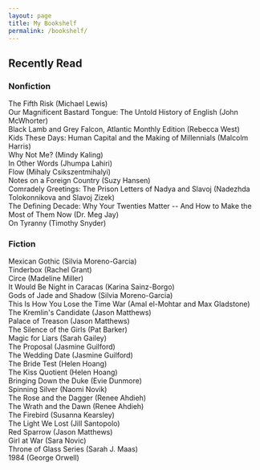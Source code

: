 ```yaml
---
layout: page
title: My Bookshelf
permalink: /bookshelf/
---
```


## Recently Read

### Nonfiction

The Fifth Risk (Michael Lewis)  
Our Magnificent Bastard Tongue: The Untold History of English (John McWhorter)  
Black Lamb and Grey Falcon, Atlantic Monthly Edition (Rebecca West)  
Kids These Days: Human Capital and the Making of Millennials (Malcolm Harris)  
Why Not Me? (Mindy Kaling)  
In Other Words (Jhumpa Lahiri)  
Flow (Mihaly Csikszentmihalyi)  
Notes on a Foreign Country (Suzy Hansen)  
Comradely Greetings: The Prison Letters of Nadya and Slavoj (Nadezhda Tolokonnikova and Slavoj Zizek)  
The Defining Decade: Why Your Twenties Matter -- And How to Make the Most of Them Now (Dr. Meg Jay)  
On Tyranny (Timothy Snyder)  

### Fiction

Mexican Gothic (Silvia Moreno-Garcia)  
Tinderbox (Rachel Grant)  
Circe (Madeline Miller)  
It Would Be Night in Caracas (Karina Sainz-Borgo)  
Gods of Jade and Shadow (Silvia Moreno-Garcia)  
This Is How You Lose the Time War (Amal el-Mohtar and Max Gladstone)  
The Kremlin's Candidate (Jason Matthews)  
Palace of Treason (Jason Matthews)  
The Silence of the Girls (Pat Barker)  
Magic for Liars (Sarah Gailey)  
The Proposal (Jasmine Guilford)  
The Wedding Date (Jasmine Guilford)  
The Bride Test (Helen Hoang)  
The Kiss Quotient (Helen Hoang)  
Bringing Down the Duke (Evie Dunmore)  
Spinning Silver (Naomi Novik)  
The Rose and the Dagger (Renee Ahdieh)  
The Wrath and the Dawn (Renee Ahdieh)  
The Firebird (Susanna Kearsley)  
The Light We Lost (Jill Santopolo)  
Red Sparrow (Jason Matthews)  
Girl at War (Sara Novic)  
Throne of Glass Series (Sarah J. Maas)  
1984 (George Orwell)  





